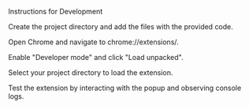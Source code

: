 Instructions for Development

Create the project directory and add the files with the provided code.

Open Chrome and navigate to chrome://extensions/.

Enable "Developer mode" and click "Load unpacked".

Select your project directory to load the extension.

Test the extension by interacting with the popup and observing console logs.

